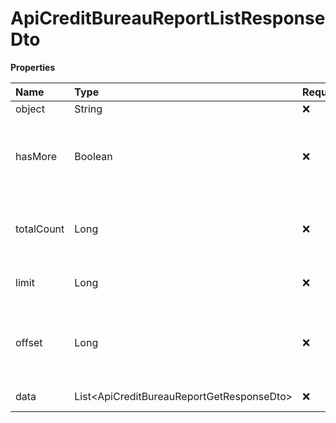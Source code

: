 # ApiCreditBureauReportListResponseDto

**Properties**

| Name       | Type                                        | Required | Description                                                 |
| :--------- | :------------------------------------------ | :------- | :---------------------------------------------------------- |
| object     | String                                      | ❌       | Object type                                                 |
| hasMore    | Boolean                                     | ❌       | Indicates whether there is another page to be searched      |
| totalCount | Long                                        | ❌       | Total number of items for the filters entered               |
| limit      | Long                                        | ❌       | Number of objects per page                                  |
| offset     | Long                                        | ❌       | Position of the object from which the page should be loaded |
| data       | List\<ApiCreditBureauReportGetResponseDto\> | ❌       | List of objects                                             |

<!-- This file was generated by liblab | https://liblab.com/ -->
